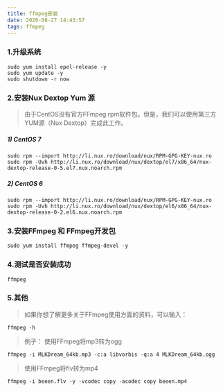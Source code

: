 ```yaml
---
title: ffmpeg安装
date: 2020-08-27 14:43:57
tags: ffmpeg
---
```

### 1.升级系统
```
sudo yum install epel-release -y
sudo yum update -y
sudo shutdown -r now
```

### 2.安装Nux Dextop Yum 源

> 由于CentOS没有官方FFmpeg rpm软件包。但是，我们可以使用第三方YUM源（Nux Dextop）完成此工作。

##### 1) CentOS 7
```
sudo rpm --import http://li.nux.ro/download/nux/RPM-GPG-KEY-nux.ro
sudo rpm -Uvh http://li.nux.ro/download/nux/dextop/el7/x86_64/nux-dextop-release-0-5.el7.nux.noarch.rpm
```

##### 2) CentOS 6
```
sudo rpm --import http://li.nux.ro/download/nux/RPM-GPG-KEY-nux.ro
sudo rpm -Uvh http://li.nux.ro/download/nux/dextop/el6/x86_64/nux-dextop-release-0-2.el6.nux.noarch.rpm
```
### 3.安装FFmpeg 和 FFmpeg开发包
```
sudo yum install ffmpeg ffmpeg-devel -y
```

### 4.测试是否安装成功
```
ffmpeg
```
### 5.其他
> 如果你想了解更多关于FFmpeg使用方面的资料，可以输入：
```
ffmpeg -h
```

> 例子：
使用FFmpeg将mp3转为ogg
```
ffmpeg -i MLKDream_64kb.mp3 -c:a libvorbis -q:a 4 MLKDream_64kb.ogg
```
> 使用FFmpeg将flv转为mp4
```
ffmpeg -i beeen.flv -y -vcodec copy -acodec copy beeen.mp4
```
